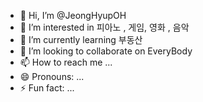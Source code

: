 - 👋 Hi, I’m @JeongHyupOH
- 👀 I’m interested in 피아노 , 게임, 영화 , 음악
- 🌱 I’m currently learning 부동산
- 💞️ I’m looking to collaborate on EveryBody
- 📫 How to reach me ...
- 😄 Pronouns: ...
- ⚡ Fun fact: ...

<!---
JeongHyupOH/JeongHyupOH is a ✨ special ✨ repository because its `README.md` (this file) appears on your GitHub profile.
You can click the Preview link to take a look at your changes.
--->
